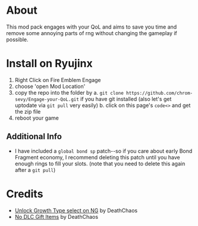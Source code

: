 # About

This mod pack engages with your QoL and aims to save you time and remove some annoying parts of rng without changing the gameplay if possible.

# Install on Ryujinx

1. Right Click on Fire Emblem Engage
2. choose 'open Mod Location'
3. copy the repo into the folder by
    a. `git clone https://github.com/chrom-sevy/Engage-your-QoL.git` if you have git installed (also let's get uptodate via `git pull` very easily)
    b. click on this page's `code<>` and get the zip file
4. reboot your game

## Additional Info

- I have included a `global bond sp` patch--so if you care about early Bond Fragment economy, I recommend deleting this patch until you have enough rings to fill your slots. (note that you need to delete this again after a `git pull`)

# Credits
- [Unlock Growth Type select on NG](https://gamebanana.com/mods/426329) by DeathChaos
- [No DLC Gift Items](https://gamebanana.com/mods/431356) by DeathChaos